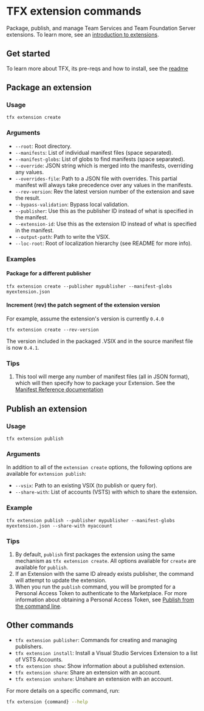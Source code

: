 # TFX extension commands

Package, publish, and manage Team Services and Team Foundation Server extensions. To learn more, see an [introduction to extensions](https://www.visualstudio.com/docs/integrate/extensions/overview).

## Get started

To learn more about TFX, its pre-reqs and how to install, see the [readme](../README.md)

## Package an extension

### Usage

`tfx extension create`

### Arguments

* `--root`: Root directory.
* `--manifests`: List of individual manifest files (space separated).
* `--manifest-globs`: List of globs to find manifests (space separated).
* `--override`: JSON string which is merged into the manifests, overriding any values.
* `--overrides-file`: Path to a JSON file with overrides. This partial manifest will always take precedence over any values in the manifests.
* `--rev-version`: Rev the latest version number of the extension and save the result.
* `--bypass-validation`: Bypass local validation.
* `--publisher`: Use this as the publisher ID instead of what is specified in the manifest.
* `--extension-id`: Use this as the extension ID instead of what is specified in the manifest.
* `--output-path`: Path to write the VSIX.
* `--loc-root`: Root of localization hierarchy (see README for more info).

### Examples

#### Package for a different publisher 

```
tfx extension create --publisher mypublisher --manifest-globs myextension.json
```

#### Increment (rev) the patch segment of the extension version

For example, assume the extension's version is currently `0.4.0`

```
tfx extension create --rev-version
```

The version included in the packaged .VSIX and in the source manifest file is now `0.4.1`.

### Tips

1. This tool will merge any number of manifest files (all in JSON format), which will then specify how to package your Extension. See the [Manifest Reference documentation](https://www.visualstudio.com/en-us/integrate/extensions/develop/manifest)

## Publish an extension

### Usage

```
tfx extension publish
```

### Arguments

In addition to all of the `extension create` options, the following options are available for `extension publish`:

* `--vsix`: Path to an existing VSIX (to publish or query for).
* `--share-with`: List of accounts (VSTS) with which to share the extension.

### Example

```
tfx extension publish --publisher mypublisher --manifest-globs myextension.json --share-with myaccount
```

### Tips

1. By default, `publish` first packages the extension using the same mechanism as `tfx extension create`. All options available for `create` are available for `publish`.
2. If an Extension with the same ID already exists publisher, the command will attempt to update the extension.
3. When you run the `publish` command, you will be prompted for a Personal Access Token to authenticate to the Marketplace. For more information about obtaining a Personal Access Token, see [Publish from the command line](https://www.visualstudio.com/en-us/integrate/extensions/publish/command-line).



## Other commands

* `tfx extension publisher`: Commands for creating and managing publishers.
* `tfx extension install`: Install a Visual Studio Services Extension to a list of VSTS Accounts.
* `tfx extension show`: Show information about a published extension.
* `tfx extension share`: Share an extension with an account.
* `tfx extension unshare`: Unshare an extension with an account.

For more details on a specific command, run:

```bash
tfx extension {command} --help
```

